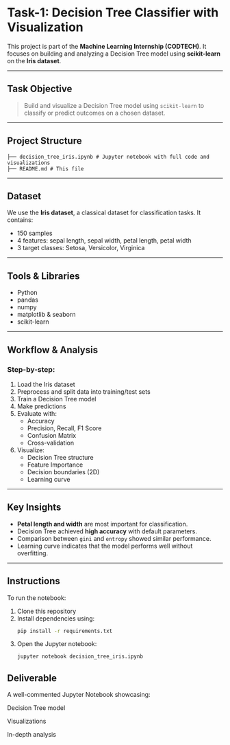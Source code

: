 # Task-1: Decision Tree Classifier with Visualization

This project is part of the **Machine Learning Internship (CODTECH)**. It focuses on building and analyzing a Decision Tree model using **scikit-learn** on the **Iris dataset**.

---

##  Task Objective

> Build and visualize a Decision Tree model using `scikit-learn` to classify or predict outcomes on a chosen dataset.

---

##  Project Structure

```text
├── decision_tree_iris.ipynb # Jupyter notebook with full code and visualizations
├── README.md # This file

```


---

##  Dataset

We use the **Iris dataset**, a classical dataset for classification tasks. It contains:
- 150 samples
- 4 features: sepal length, sepal width, petal length, petal width
- 3 target classes: Setosa, Versicolor, Virginica

---

##  Tools & Libraries

- Python
- pandas
- numpy
- matplotlib & seaborn
- scikit-learn

---

##  Workflow & Analysis

###  Step-by-step:
1. Load the Iris dataset
2. Preprocess and split data into training/test sets
3. Train a Decision Tree model
4. Make predictions
5. Evaluate with:
   - Accuracy
   - Precision, Recall, F1 Score
   - Confusion Matrix
   - Cross-validation
6. Visualize:
   - Decision Tree structure
   - Feature Importance
   - Decision boundaries (2D)
   - Learning curve

---

##  Key Insights

- **Petal length and width** are most important for classification.
- Decision Tree achieved **high accuracy** with default parameters.
- Comparison between `gini` and `entropy` showed similar performance.
- Learning curve indicates that the model performs well without overfitting.

---

##  Instructions

To run the notebook:

1. Clone this repository
2. Install dependencies using:
   ```bash
   pip install -r requirements.txt
3. Open the Jupyter notebook:
   ```bash
   jupyter notebook decision_tree_iris.ipynb

   
## Deliverable
A well-commented Jupyter Notebook showcasing:

Decision Tree model

Visualizations

In-depth analysis
